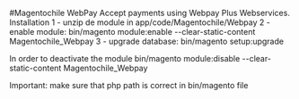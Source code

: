 #Magentochile WebPay
Accept payments using Webpay Plus Webservices.
Installation
1 - unzip de module in app/code/Magentochile/Webpay
2 - enable module: bin/magento module:enable --clear-static-content Magentochile_Webpay
3 - upgrade database: bin/magento setup:upgrade

In order to deactivate the module bin/magento module:disable --clear-static-content Magentochile_Webpay

Important: make sure that php path is correct in bin/magento file

